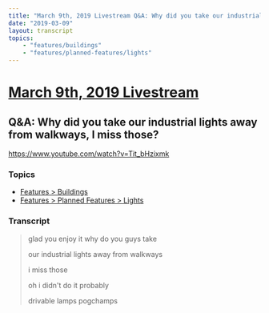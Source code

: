 ```yaml
---
title: "March 9th, 2019 Livestream Q&A: Why did you take our industrial lights away from walkways, I miss those?"
date: "2019-03-09"
layout: transcript
topics:
    - "features/buildings"
    - "features/planned-features/lights"
---
```

# [March 9th, 2019 Livestream](../2019-03-09.md)
## Q&A: Why did you take our industrial lights away from walkways, I miss those?
https://www.youtube.com/watch?v=Tit_bHzixmk

### Topics
* [Features > Buildings](../topics/features/buildings.md)
* [Features > Planned Features > Lights](../topics/features/planned-features/lights.md)

### Transcript

> glad you enjoy it why do you guys take
>
> our industrial lights away from walkways
>
> i miss those
>
> oh i didn't do it probably
>
> drivable lamps pogchamps
>
